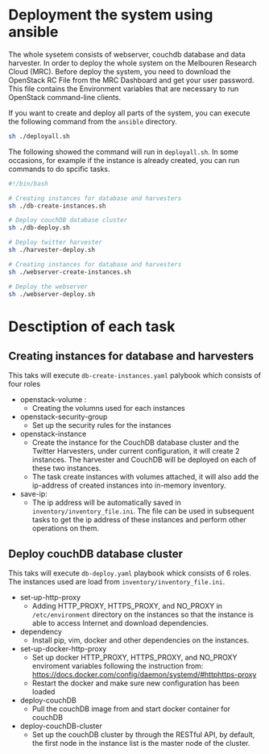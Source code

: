 # Deployment the system using ansible

The whole sysetem consists of webserver, couchdb database and data harvester. In order to deploy the whole system on the Melbouren Research Cloud (MRC). Before deploy the system, you need to download the OpenStack RC File from the MRC Dashboard and get your user password. This file contains the Environment variables that are necessary to run OpenStack command-line clients.

If you want to create and deploy all parts of the system, you can execute the following command from the ```ansible``` directory. 
```bash
sh ./deployall.sh
```
The following showed the command will run in ```deployall.sh```. In some occasions, for example if the instance is already created, you can run commands to do spcific tasks.
```bash
#!/bin/bash

# Creating instances for database and harvesters
sh ./db-create-instances.sh

# Deploy couchDB database cluster
sh ./db-deploy.sh

# Deploy twitter harvester
sh ./harvester-deploy.sh

# Creating instances for database and harvesters
sh ./webserver-create-instances.sh

# Deploy the webserver
sh ./webserver-deploy.sh
```

# Desctiption of each task
## Creating instances for database and harvesters
This taks will execute ```db-create-instances.yaml``` palybook which consists of four roles
-   openstack-volume : 
    -   Creating the volumns used for each instances
-   openstack-security-group
    -   Set up the security rules for the instances
-   openstack-instance
    -   Create the instance for the CouchDB database cluster and the Twitter Harvesters, under current configuration, it will create 2 instances. The harvester and CouchDB will be deployed on each of these two instances.
    -   The task create instances with volumes attached, it will also add the ip-address of created instances into in-memory inventory.
-   save-ip: 
    -   The ip address will be automatically saved in ```inventory/inventory_file.ini```. The file can be used in subsequent tasks to get the ip address of these instances and perform other operations on them.


## Deploy couchDB database cluster
This taks will execute ```db-deploy.yaml``` playbook whick consists of 6 roles. The instances used are load from ```inventory/inventory_file.ini```.
-   set-up-http-proxy
    - Adding HTTP_PROXY, HTTPS_PROXY, and NO_PROXY in ```/etc/environment``` directory on the instances so that the instance is able to access Internet and download dependencies.
- dependency
    - Install pip, vim, docker and other dependencies on the instances.
- set-up-docker-http-proxy
    - Set up docker HTTP_PROXY, HTTPS_PROXY, and NO_PROXY enviroment variables following the instruction from: https://docs.docker.com/config/daemon/systemd/#httphttps-proxy
    - Restart the docker and make sure new configuration has been loaded
- deploy-couchDB
    - Pull the couchDB image from and start docker container for couchDB
- deploy-couchDB-cluster
    - Set up the couchDB cluster by through the RESTful API, by default, the first node in the instance list is the master node of the cluster.